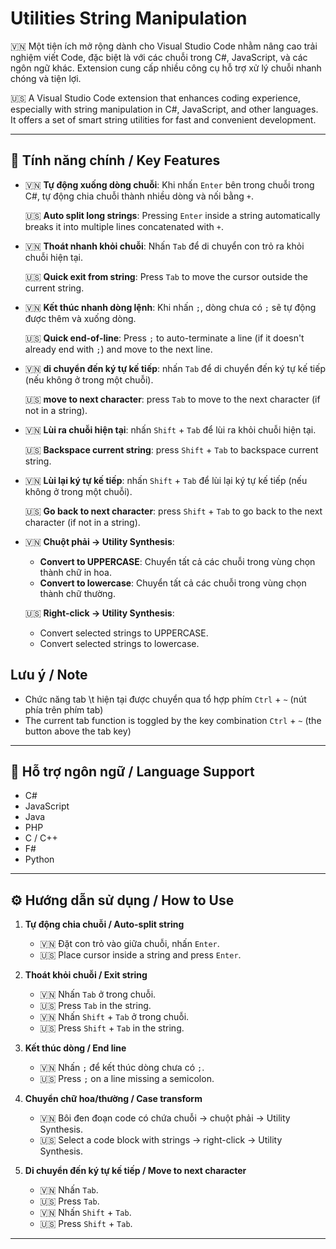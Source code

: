 # Utilities String Manipulation

🇻🇳 Một tiện ích mở rộng dành cho Visual Studio Code nhằm nâng cao trải nghiệm viết Code, đặc biệt là với các chuỗi trong C#, JavaScript, và các ngôn ngữ khác. Extension cung cấp nhiều công cụ hỗ trợ xử lý chuỗi nhanh chóng và tiện lợi.

🇺🇸 A Visual Studio Code extension that enhances coding experience, especially with string manipulation in C#, JavaScript, and other languages. It offers a set of smart string utilities for fast and convenient development.

---

## 🚀 Tính năng chính / Key Features

- 🇻🇳 **Tự động xuống dòng chuỗi**: Khi nhấn `Enter` bên trong chuỗi trong C#, tự động chia chuỗi thành nhiều dòng và nối bằng `+`.

  🇺🇸 **Auto split long strings**: Pressing `Enter` inside a string automatically breaks it into multiple lines concatenated with `+`.

- 🇻🇳 **Thoát nhanh khỏi chuỗi**: Nhấn `Tab` để di chuyển con trỏ ra khỏi chuỗi hiện tại.

  🇺🇸 **Quick exit from string**: Press `Tab` to move the cursor outside the current string.

- 🇻🇳 **Kết thúc nhanh dòng lệnh**: Khi nhấn `;`, dòng chưa có `;` sẽ tự động được thêm và xuống dòng.

  🇺🇸 **Quick end-of-line**: Press `;` to auto-terminate a line (if it doesn't already end with `;`) and move to the next line.

- 🇻🇳 **di chuyển đến ký tự kế tiếp**: nhấn `Tab` để di chuyển đến ký tự kế tiếp (nếu không ở trong một chuỗi).

  🇺🇸 **move to next character**: press `Tab` to move to the next character (if not in a string).

- 🇻🇳 **Lùi ra chuỗi hiện tại**: nhấn `Shift` + `Tab` để lùi ra khỏi chuỗi hiện tại.

  🇺🇸 **Backspace current string**: press `Shift` + `Tab` to backspace current string.

- 🇻🇳 **Lùi lại ký tự kế tiếp**: nhấn `Shift` + `Tab` để lùi lại ký tự kế tiếp (nếu không ở trong một chuỗi).

  🇺🇸  **Go back to next character**: press `Shift` + `Tab` to go back to the next character (if not in a string).

- 🇻🇳 **Chuột phải → Utility Synthesis**:
    - **Convert to UPPERCASE**: Chuyển tất cả các chuỗi trong vùng chọn thành chữ in hoa.
    - **Convert to lowercase**: Chuyển tất cả các chuỗi trong vùng chọn thành chữ thường.

  🇺🇸 **Right-click → Utility Synthesis**:
    - Convert selected strings to UPPERCASE.
    - Convert selected strings to lowercase.

## Lưu ý / Note

- Chức năng tab \t hiện tại được chuyển qua tổ hợp phím `Ctrl` + `~` (nút phía trên phím tab)
- The current tab function is toggled by the key combination `Ctrl` + `~` (the button above the tab key)
---

## 🧠 Hỗ trợ ngôn ngữ / Language Support

- C#
- JavaScript
- Java
- PHP
- C / C++
- F#
- Python

---

## ⚙️ Hướng dẫn sử dụng / How to Use

1. **Tự động chia chuỗi / Auto-split string**
   - 🇻🇳 Đặt con trỏ vào giữa chuỗi, nhấn `Enter`.
   - 🇺🇸 Place cursor inside a string and press `Enter`.

2. **Thoát khỏi chuỗi / Exit string**
   - 🇻🇳 Nhấn `Tab` ở trong chuỗi.
   - 🇺🇸 Press `Tab` in the string.
   - 🇻🇳 Nhấn `Shift` + `Tab` ở trong chuỗi.
   - 🇺🇸 Press `Shift` + `Tab` in the string.

3. **Kết thúc dòng / End line**
   - 🇻🇳 Nhấn `;` để kết thúc dòng chưa có `;`.
   - 🇺🇸 Press `;` on a line missing a semicolon.

4. **Chuyển chữ hoa/thường / Case transform**
   - 🇻🇳 Bôi đen đoạn code có chứa chuỗi → chuột phải → Utility Synthesis.
   - 🇺🇸 Select a code block with strings → right-click → Utility Synthesis.
5. **Di chuyển đến ký tự kế tiếp / Move to next character**
   - 🇻🇳 Nhấn `Tab`.
   - 🇺🇸 Press `Tab`.
   - 🇻🇳 Nhấn `Shift` + `Tab`.
   - 🇺🇸 Press `Shift` + `Tab`.

---

